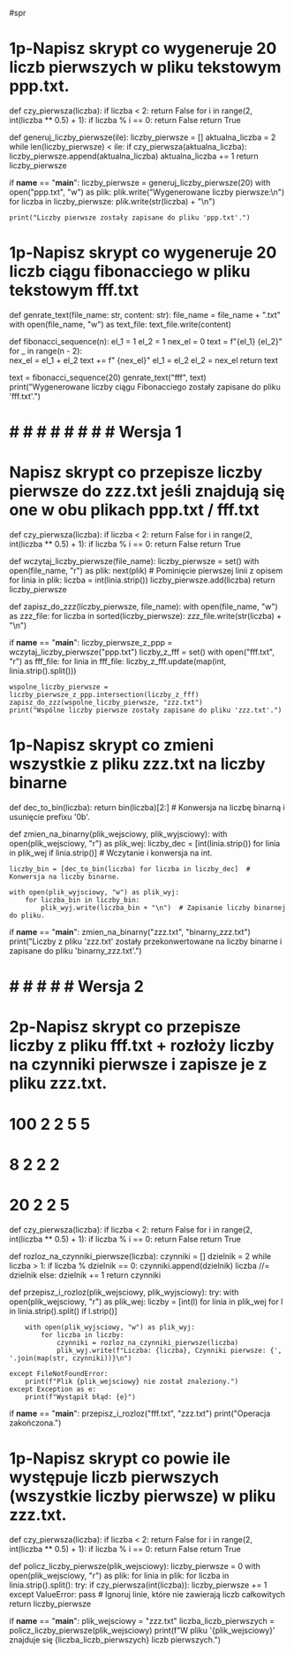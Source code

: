 #spr

# 1p-Napisz skrypt co wygeneruje 20 liczb pierwszych w pliku tekstowym ppp.txt. 



def czy_pierwsza(liczba):
    if liczba < 2:
        return False
    for i in range(2, int(liczba ** 0.5) + 1):
        if liczba % i == 0:
            return False
    return True

def generuj_liczby_pierwsze(ile):
    liczby_pierwsze = []
    aktualna_liczba = 2
    while len(liczby_pierwsze) < ile:
        if czy_pierwsza(aktualna_liczba):
            liczby_pierwsze.append(aktualna_liczba)
        aktualna_liczba += 1
    return liczby_pierwsze

if __name__ == "__main__":
    liczby_pierwsze = generuj_liczby_pierwsze(20)
    with open("ppp.txt", "w") as plik:
        plik.write("Wygenerowane liczby pierwsze:\n")
        for liczba in liczby_pierwsze:
            plik.write(str(liczba) + "\n")
            
    print("Liczby pierwsze zostały zapisane do pliku 'ppp.txt'.")



# 1p-Napisz skrypt co wygeneruje 20 liczb ciągu fibonacciego w pliku tekstowym fff.txt


def genrate_text(file_name: str, content: str):
    file_name = file_name + ".txt"
    with open(file_name, "w") as text_file:
        text_file.write(content)

def fibonacci_sequence(n):
    el_1 = 1
    el_2 = 1
    nex_el = 0
    text = f"{el_1} {el_2}"
    for _ in range(n - 2):  
        nex_el = el_1 + el_2
        text += f" {nex_el}"
        el_1 = el_2
        el_2 = nex_el
    return text

text = fibonacci_sequence(20)
genrate_text("fff", text)
print("Wygenerowane liczby ciągu Fibonacciego zostały zapisane do pliku 'fff.txt'.")






# # # # # # # # # Wersja 1

# Napisz skrypt co przepisze liczby pierwsze do zzz.txt jeśli znajdują się one w obu plikach  ppp.txt / fff.txt

def czy_pierwsza(liczba):
    if liczba < 2:
        return False
    for i in range(2, int(liczba ** 0.5) + 1):
        if liczba % i == 0:
            return False
    return True

def wczytaj_liczby_pierwsze(file_name):
    liczby_pierwsze = set()
    with open(file_name, "r") as plik:
        next(plik)  # Pominięcie pierwszej linii z opisem
        for linia in plik:
            liczba = int(linia.strip())
            liczby_pierwsze.add(liczba)
    return liczby_pierwsze

def zapisz_do_zzz(liczby_pierwsze, file_name):
    with open(file_name, "w") as zzz_file:
        for liczba in sorted(liczby_pierwsze):
            zzz_file.write(str(liczba) + "\n")

if __name__ == "__main__":
    liczby_pierwsze_z_ppp = wczytaj_liczby_pierwsze("ppp.txt")
    liczby_z_fff = set()
    with open("fff.txt", "r") as fff_file:
        for linia in fff_file:
            liczby_z_fff.update(map(int, linia.strip().split()))

    wspolne_liczby_pierwsze = liczby_pierwsze_z_ppp.intersection(liczby_z_fff)
    zapisz_do_zzz(wspolne_liczby_pierwsze, "zzz.txt")
    print("Wspólne liczby pierwsze zostały zapisane do pliku 'zzz.txt'.")




# 1p-Napisz skrypt co zmieni wszystkie z pliku zzz.txt na liczby binarne 

def dec_to_bin(liczba):
    return bin(liczba)[2:]  # Konwersja na liczbę binarną i usunięcie prefixu '0b'.

def zmien_na_binarny(plik_wejsciowy, plik_wyjsciowy):
    with open(plik_wejsciowy, "r") as plik_wej:
        liczby_dec = [int(linia.strip()) for linia in plik_wej if linia.strip()]  # Wczytanie i konwersja na int.

    liczby_bin = [dec_to_bin(liczba) for liczba in liczby_dec]  # Konwersja na liczby binarne.

    with open(plik_wyjsciowy, "w") as plik_wyj:
        for liczba_bin in liczby_bin:
            plik_wyj.write(liczba_bin + "\n")  # Zapisanie liczby binarnej do pliku.

if __name__ == "__main__":
    zmien_na_binarny("zzz.txt", "binarny_zzz.txt")
    print("Liczby z pliku 'zzz.txt' zostały przekonwertowane na liczby binarne i zapisane do pliku 'binarny_zzz.txt'.")


# # # # # # Wersja 2


# 2p-Napisz skrypt co  przepisze  liczby z pliku fff.txt + rozłoży liczby na czynniki pierwsze i zapisze je z pliku zzz.txt.
# 100 2 2 5 5 
# 8 2 2 2
# 20 2 2 5

def czy_pierwsza(liczba):
    if liczba < 2:
        return False
    for i in range(2, int(liczba ** 0.5) + 1):
        if liczba % i == 0:
            return False
    return True

def rozloz_na_czynniki_pierwsze(liczba):
    czynniki = []
    dzielnik = 2
    while liczba > 1:
        if liczba % dzielnik == 0:
            czynniki.append(dzielnik)
            liczba //= dzielnik
        else:
            dzielnik += 1
    return czynniki

def przepisz_i_rozloz(plik_wejsciowy, plik_wyjsciowy):
    try:
        with open(plik_wejsciowy, "r") as plik_wej:
            liczby = [int(l) for linia in plik_wej for l in linia.strip().split() if l.strip()]

        with open(plik_wyjsciowy, "w") as plik_wyj:
            for liczba in liczby:
                czynniki = rozloz_na_czynniki_pierwsze(liczba)
                plik_wyj.write(f"Liczba: {liczba}, Czynniki pierwsze: {', '.join(map(str, czynniki))}\n")
    
    except FileNotFoundError:
        print(f"Plik {plik_wejsciowy} nie został znaleziony.")
    except Exception as e:
        print(f"Wystąpił błąd: {e}")

if __name__ == "__main__":
    przepisz_i_rozloz("fff.txt", "zzz.txt")
    print("Operacja zakończona.")





# 1p-Napisz skrypt co powie ile występuje liczb pierwszych (wszystkie liczby pierwsze) w pliku zzz.txt. 

def czy_pierwsza(liczba):
    if liczba < 2:
        return False
    for i in range(2, int(liczba ** 0.5) + 1):
        if liczba % i == 0:
            return False
    return True

def policz_liczby_pierwsze(plik_wejsciowy):
    liczby_pierwsze = 0
    with open(plik_wejsciowy, "r") as plik:
        for linia in plik:
            for liczba in linia.strip().split():
                try:
                    if czy_pierwsza(int(liczba)):
                        liczby_pierwsze += 1
                except ValueError:
                    pass  # Ignoruj linie, które nie zawierają liczb całkowitych
    return liczby_pierwsze

if __name__ == "__main__":
    plik_wejsciowy = "zzz.txt"
    liczba_liczb_pierwszych = policz_liczby_pierwsze(plik_wejsciowy)
    print(f"W pliku '{plik_wejsciowy}' znajduje się {liczba_liczb_pierwszych} liczb pierwszych.")


